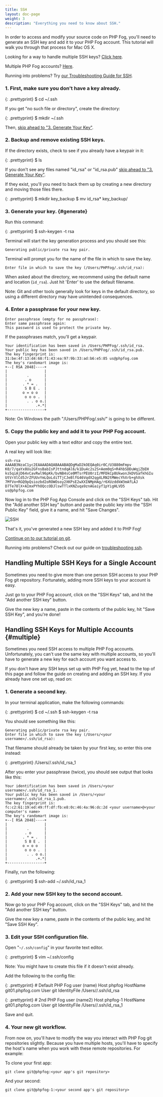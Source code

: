 ```yaml
---
title: SSH
layout: doc-page
weight: 3
description: "Everything you need to know about SSH."
---
```


In order to access and modify your source code on PHP Fog, you'll need to generate an SSH key and add it to your PHP Fog account. This tutorial will walk you through that process for Mac OS X. 

Looking for a way to handle multiple SSH keys? [Click here](#handling-multiple-ssh-keys-for-a-single-account).

Multiple PHP Fog accounts? [Here](#multiple). 

Running into problems? Try [our Troubleshooting Guide for SSH](/troubleshooting#ssh).

### 1. First, make sure you don't have a key already.

{: .prettyprint}
    $ cd ~/.ssh

If you get "no such file or directory", create the directory: 

{: .prettyprint}
    $ mkdir ~/.ssh

Then, [skip ahead to "3. Generate Your Key"](#generate).

### 2. Backup and remove existing SSH keys.

If the directory exists, check to see if you already have a keypair in it: 

{: .prettyprint}
    $ ls

If you don't see any files named "id_rsa" or "id_rsa.pub" [skip ahead to "3. Generate Your Key"](#generate). 

If they exist, you'll you need to back them up by creating a new directory and moving those files there.

{: .prettyprint}
	$ mkdir key_backup
	$ mv id_rsa* key_backup/

### 3. Generate your key. {#generate}

Run this command: 

{: .prettyprint}
    $ ssh-keygen -t rsa

Terminal will start the key generation process and you should see this:

    Generating public/private rsa key pair.

Terminal will prompt you for the name of the file in which to save the key.

	Enter file in which to save the key (/Users/PHPFog/.ssh/id_rsa):

When asked about the directory, we recommend using the default name and location (`id_rsa`). Just hit 'Enter' to use the default filename.

Note: Git and other tools generally look for keys in the default directory, so using a different directory may have unintended consequences.

### 4. Enter a passphrase for your new key.

	Enter passphrase (empty for no passphrase):
	Enter same passphrase again:
	This password is used to protect the private key.

If the passphrases match, you'll get a keypair.

	Your identification has been saved in /Users/PHPFog/.ssh/id_rsa.
	Your public key has been saved in /Users/PHPFog/.ssh/id_rsa.pub.
	The key fingerprint is:
	31:be:4f:13:d4:68:f1:43:ea:97:9b:33:ad:b6:e5:85 us@phpfog.com
	The key's randomart image is:
	+--[ RSA 2048]----+
	|                 |
	|         .       |
	|        . o      |
	|       . * = .   |
	|        S B E .  |
	|       o = o o   |
	|        o o o .  |
	|         . . o o.|
	|             .+.*|
	+-----------------+

Note: On Windows the path "/Users/PHPFog/.ssh/" is going to be different.

### 5. Copy the public key and add it to your PHP Fog account.

Open your public key with a text editor and copy the entire text.

A real key will look like:

	ssh-rsa
	AAAAB3NzaC1yc2EAAAADAQABAAABAQDgMaD2kOEQAq0ir0C/U3880mFmpv
	K0/7/qaYx8Uu2GFnsBabIsPJttndqAl6/k1Du4c2s2S+Aem0qS+R4hbSDDuWqjZbEH
	ks5qiAjD64vCavRwl96pKk/bvNB4sCe0MTsrPEU0rzI/MFDkCp8UkwonJkDVGafkhGIu
	UtVrXlCd5JrZFUUvYmLQoLdiTTjCJeBlfG46VqdX2qg4LRN2tMWecYhXrb+ghXsk
	7MfVo+RGQ9pQsiozbd2oROWOsoy2XKPsE2wXXINMpHAg/r6XUzddkW3mAfLAJ
	D7Te78lX+AImxPYhOQccODJlswTTlxKNZuqa9znAGaiyf1pYigHLVD5
	us@phpfog.com

Now log in to the PHP Fog App Console and click on the "SSH Keys" tab. Hit the "Add another SSH key" button and paste the public key into the "SSH Public Key" field, give it a name, and hit "Save Changes".

<img class="screenshot" src="/img/screenshots/ssh.png" alt="SSH"/>

That's it, you've generated a new SSH key and added it to PHP Fog! 

[Continue on to our tutorial on git](/getting-started/git).

Running into problems? Check out our guide on [troubleshooting ssh](/troubleshooting#ssh).

## Handling Multiple SSH Keys for a Single Account

Sometimes you need to give more than one person SSH access to your PHP Fog git repository. Fortunately, adding more SSH keys to your account is easy. 

Just go to your PHP Fog account, click on the "SSH Keys" tab, and hit the "Add another SSH key" button. 

Give the new key a name, paste in the contents of the public key, hit "Save SSH Key", and you're done!

## Handling SSH Keys for Multiple Accounts {#multiple}

Sometimes you need SSH access to multiple PHP Fog accounts. Unfortunately, you can't use the same key with multiple accounts, so you'll have to generate a new key for each account you want access to. 

If you don't have any SSH keys set up with PHP Fog yet, head to the top of this page and follow the guide on creating and adding an SSH key. If you already have one set up, read on:

### 1. Generate a second key.

In your terminal application, make the following commands:

{: .prettyprint}
    $ cd ~/.ssh
    $ ssh-keygen -t rsa

You should see something like this:

    Generating public/private rsa key pair.
	Enter file in which to save the key (/Users/<your username>/.ssh/id_rsa): 

That filename should already be taken by your first key, so enter this one instead:

{: .prettyprint}
	/Users/<your username>/.ssh/id_rsa_1 

After you enter your passphrase (twice), you should see output that looks like this: 

	Your identification has been saved in /Users/<your username>/.ssh/id_rsa_1.
	Your public key has been saved in /Users/<your username>/.ssh/id_rsa_1.pub.
	The key fingerprint is:
	fc:c2:61:19:ed:49:ff:df:fb:e8:0c:46:4a:96:dc:2d <your username>@<your computer's name>
	The key's randomart image is:
	+--[ RSA 2048]----+
	|                 |
	|         .       |
	|        . o      |
	|       . * = .   |
	|        S B E .  |
	|       o = o o   |
	|        o o o .  |
	|         . . o o.|
	|             .+.*|
	+-----------------+

Finally, run the following:

{: .prettyprint}
	$ ssh-add ~/.ssh/id_rsa_1

### 2. Add your new SSH key to the second account.

Now go to your PHP Fog account, click on the "SSH Keys" tab, and hit the "Add another SSH key" button. 

Give the new key a name, paste in the contents of the public key, and hit "Save SSH Key".

### 3. Edit your SSH configuration file.

Open "`~/.ssh/config`" in your favorite text editor.

{: .prettyprint}
	$ vim ~/.ssh/config

Note: You might have to create this file if it doesn't exist already.

Add the following to the config file: 

{: .prettyprint}
	# Default PHP Fog user (name)
	Host phpfog
	HostName git01.phpfog.com
	User git
	IdentityFile /Users/<your username>/.ssh/id_rsa

{: .prettyprint}
	# 2nd PHP Fog user (name2)
	Host phpfog-1
	HostName git01.phpfog.com
	User git
	IdentityFile /Users/<your username>/.ssh/id_rsa_1

Save and quit. 

### 4. Your new git workflow.

From now on, you'll have to modify the way you interact with PHP Fog git repositories slightly. Because you have multiple hosts, you'll have to specify the host's name when you work with these remote repositories. For example:

To clone your first app:

	git clone git@phpfog:<your app's git repository>

And your second:

	git clone git@phpfog-1:<your second app's git repository>
